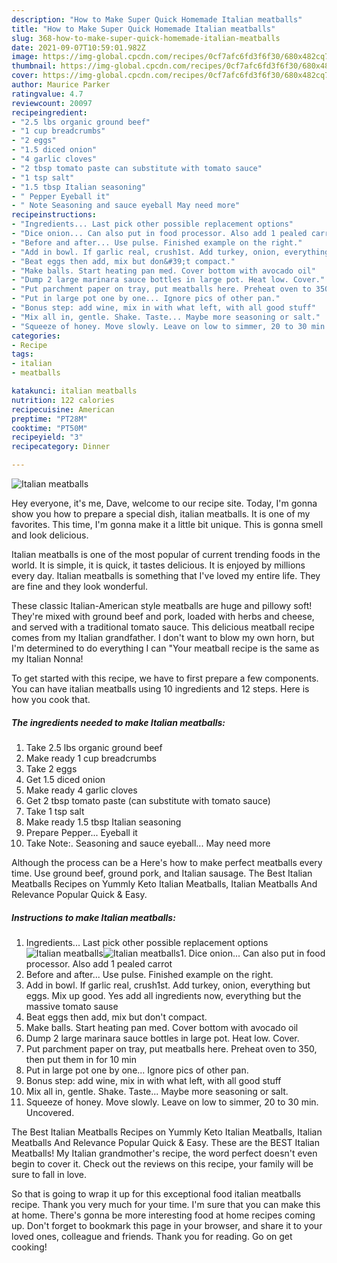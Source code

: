 ```yaml
---
description: "How to Make Super Quick Homemade Italian meatballs"
title: "How to Make Super Quick Homemade Italian meatballs"
slug: 368-how-to-make-super-quick-homemade-italian-meatballs
date: 2021-09-07T10:59:01.982Z
image: https://img-global.cpcdn.com/recipes/0cf7afc6fd3f6f30/680x482cq70/italian-meatballs-recipe-main-photo.jpg
thumbnail: https://img-global.cpcdn.com/recipes/0cf7afc6fd3f6f30/680x482cq70/italian-meatballs-recipe-main-photo.jpg
cover: https://img-global.cpcdn.com/recipes/0cf7afc6fd3f6f30/680x482cq70/italian-meatballs-recipe-main-photo.jpg
author: Maurice Parker
ratingvalue: 4.7
reviewcount: 20097
recipeingredient:
- "2.5 lbs organic ground beef"
- "1 cup breadcrumbs"
- "2 eggs"
- "1.5 diced onion"
- "4 garlic cloves"
- "2 tbsp tomato paste can substitute with tomato sauce"
- "1 tsp salt"
- "1.5 tbsp Italian seasoning"
- " Pepper Eyeball it"
- " Note Seasoning and sauce eyeball May need more"
recipeinstructions:
- "Ingredients... Last pick other possible replacement options"
- "Dice onion... Can also put in food processor. Also add 1 pealed carrot"
- "Before and after... Use pulse. Finished example on the right."
- "Add in bowl. If garlic real, crush1st. Add turkey, onion, everything but eggs. Mix up good. Yes add all ingredients now, everything but the massive tomato sause"
- "Beat eggs then add, mix but don&#39;t compact."
- "Make balls. Start heating pan med. Cover bottom with avocado oil"
- "Dump 2 large marinara sauce bottles in large pot. Heat low. Cover."
- "Put parchment paper on tray, put meatballs here. Preheat oven to 350, then put them in for 10 min"
- "Put in large pot one by one... Ignore pics of other pan."
- "Bonus step: add wine, mix in with what left, with all good stuff"
- "Mix all in, gentle. Shake. Taste... Maybe more seasoning or salt."
- "Squeeze of honey. Move slowly. Leave on low to simmer, 20 to 30 min. Uncovered."
categories:
- Recipe
tags:
- italian
- meatballs

katakunci: italian meatballs 
nutrition: 122 calories
recipecuisine: American
preptime: "PT28M"
cooktime: "PT50M"
recipeyield: "3"
recipecategory: Dinner

---
```



![Italian meatballs](https://img-global.cpcdn.com/recipes/0cf7afc6fd3f6f30/680x482cq70/italian-meatballs-recipe-main-photo.jpg)

Hey everyone, it's me, Dave, welcome to our recipe site. Today, I'm gonna show you how to prepare a special dish, italian meatballs. It is one of my favorites. This time, I'm gonna make it a little bit unique. This is gonna smell and look delicious.

Italian meatballs is one of the most popular of current trending foods in the world. It is simple, it is quick, it tastes delicious. It is enjoyed by millions every day. Italian meatballs is something that I've loved my entire life. They are fine and they look wonderful.

These classic Italian-American style meatballs are huge and pillowy soft! They&#39;re mixed with ground beef and pork, loaded with herbs and cheese, and served with a traditional tomato sauce. This delicious meatball recipe comes from my Italian grandfather. I don&#39;t want to blow my own horn, but I&#39;m determined to do everything I can &#34;Your meatball recipe is the same as my Italian Nonna!


To get started with this recipe, we have to first prepare a few components. You can have italian meatballs using 10 ingredients and 12 steps. Here is how you cook that.

<!--inarticleads1-->

##### The ingredients needed to make Italian meatballs:

1. Take 2.5 lbs organic ground beef
1. Make ready 1 cup breadcrumbs
1. Take 2 eggs
1. Get 1.5 diced onion
1. Make ready 4 garlic cloves
1. Get 2 tbsp tomato paste (can substitute with tomato sauce)
1. Take 1 tsp salt
1. Make ready 1.5 tbsp Italian seasoning
1. Prepare  Pepper... Eyeball it
1. Take  Note:. Seasoning and sauce eyeball... May need more


Although the process can be a Here&#39;s how to make perfect meatballs every time. Use ground beef, ground pork, and Italian sausage. The Best Italian Meatballs Recipes on Yummly Keto Italian Meatballs, Italian Meatballs And Relevance Popular Quick &amp; Easy. 

<!--inarticleads2-->

##### Instructions to make Italian meatballs:

1. Ingredients... Last pick other possible replacement options
<img src="https://img-global.cpcdn.com/steps/591a0ed44cadcf63/160x128cq70/italian-meatballs-recipe-step-1-photo.jpg" alt="Italian meatballs"><img src="https://img-global.cpcdn.com/steps/3c6ed2f2a3e8220c/160x128cq70/italian-meatballs-recipe-step-1-photo.jpg" alt="Italian meatballs">1. Dice onion... Can also put in food processor. Also add 1 pealed carrot
1. Before and after... Use pulse. Finished example on the right.
1. Add in bowl. If garlic real, crush1st. Add turkey, onion, everything but eggs. Mix up good. Yes add all ingredients now, everything but the massive tomato sause
1. Beat eggs then add, mix but don&#39;t compact.
1. Make balls. Start heating pan med. Cover bottom with avocado oil
1. Dump 2 large marinara sauce bottles in large pot. Heat low. Cover.
1. Put parchment paper on tray, put meatballs here. Preheat oven to 350, then put them in for 10 min
1. Put in large pot one by one... Ignore pics of other pan.
1. Bonus step: add wine, mix in with what left, with all good stuff
1. Mix all in, gentle. Shake. Taste... Maybe more seasoning or salt.
1. Squeeze of honey. Move slowly. Leave on low to simmer, 20 to 30 min. Uncovered.


The Best Italian Meatballs Recipes on Yummly Keto Italian Meatballs, Italian Meatballs And Relevance Popular Quick &amp; Easy. These are the BEST Italian Meatballs! My Italian grandmother&#39;s recipe, the word perfect doesn&#39;t even begin to cover it. Check out the reviews on this recipe, your family will be sure to fall in love. 

So that is going to wrap it up for this exceptional food italian meatballs recipe. Thank you very much for your time. I'm sure that you can make this at home. There's gonna be more interesting food at home recipes coming up. Don't forget to bookmark this page in your browser, and share it to your loved ones, colleague and friends. Thank you for reading. Go on get cooking!
